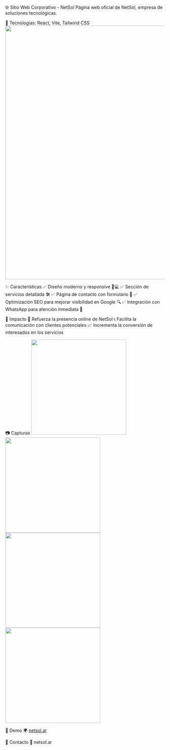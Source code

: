 🌐 Sitio Web Corporativo - NetSol
Página web oficial de NetSol, empresa de soluciones tecnológicas.

📌 Tecnologías: React, Vite, Tailwind CSS
<img src="https://github.com/user-attachments/assets/f7469092-ae20-4cb4-9564-37a3edb94c45" width="800">

✨ Características
✅ Diseño moderno y responsive 📱💻
✅ Sección de servicios detallada 🛠️
✅ Página de contacto con formulario 📩
✅ Optimización SEO para mejorar visibilidad en Google 🔍
✅ Integración con WhatsApp para atención inmediata 💬

🎯 Impacto
🚀 Refuerza la presencia online de NetSol
📞 Facilita la comunicación con clientes potenciales
📈 Incrementa la conversión de interesados en los servicios

📷 Capturas
<img src="https://github.com/user-attachments/assets/f7469092-ae20-4cb4-9564-37a3edb94c45" width="300">
<img src="https://github.com/user-attachments/assets/98315317-1b9a-4375-a32f-c54390df8eab" width="300">
<img src="https://github.com/user-attachments/assets/bef23fcf-cc75-4f9b-af43-b2c3eb58f8db" width="300">
<img src="https://github.com/user-attachments/assets/1d2357a3-8062-49ae-bd87-d7d27e84082f" width="300">



🔗 Demo
🌍 [netsol.ar](https://netsol.ar/)

📩 Contacto
📧 netsol.ar
